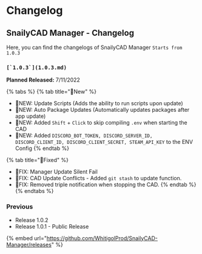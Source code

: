 # Changelog

## SnailyCAD Manager - Changelog

Here, you can find the changelogs of SnailyCAD Manager `Starts from 1.0.3`

### ``[`1.0.3`](1.0.3.md)``

**Planned Released:** 7/11/2022

{% tabs %}
{% tab title="🎉New" %}
* 🎉NEW: Update Scripts (Adds the ability to run scripts upon update)
* 🎉NEW: Auto Package Updates (Automatically updates packages after app update)
* 🎉NEW: Added `Shift` + `Click` to skip compiling `.env` when starting the CAD
* 🎉NEW: Added `DISCORD_BOT_TOKEN, DISCORD_SERVER_ID, DISCORD_CLIENT_ID, DISCORD_CLIENT_SECRET, STEAM_API_KEY` to the ENV Config
{% endtab %}

{% tab title="🔨Fixed" %}
* 🔨FIX: Manager Update Silent Fail
* 🔨FIX: CAD Update Conflicts - Added `git stash` to update function.
* 🔨FIX: Removed triple notification when stopping the CAD.
{% endtab %}
{% endtabs %}

### Previous

* Release 1.0.2
* Release 1.0.1 - Public Release

{% embed url="https://github.com/WhitigolProd/SnailyCAD-Manager/releases" %}
